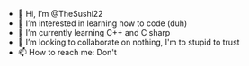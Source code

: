 - 👋 Hi, I’m @TheSushi22
- 👀 I’m interested in learning how to code (duh)
- 🌱 I’m currently learning C++ and C sharp
- 💞️ I’m looking to collaborate on nothing, I'm to stupid to trust
- 📫 How to reach me: Don't

<!---
TheSushi22/TheSushi22 is a ✨ special ✨ repository because its `README.md` (this file) appears on your GitHub profile.
You can click the Preview link to take a look at your changes.
--->

